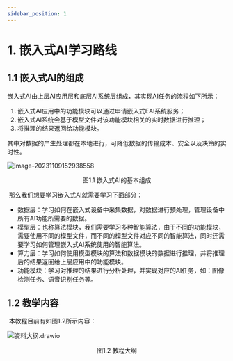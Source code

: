 ```yaml
---
sidebar_position: 1
---
```

# 1. 嵌入式AI学习路线

## 1.1 嵌入式AI的组成

​	嵌入式AI由上层AI应用层和底层AI系统层组成，其实现AI任务的流程如下所示：

1. 嵌入式AI应用中的功能模块可以通过申请嵌入式EAI系统服务；
2. 嵌入式AI系统会基于模型文件对该功能模块相关的实时数据进行推理；
3. 将推理的结果返回给功能模块。

其中对数据的产生处理都在本地进行，可降低数据的传输成本、安全以及决策的实时性。

![image-20231109152938558](http://photos.100ask.net/eLinuxAI-TrainingDocs/image-20231109152938558.png)

<center>图1.1 嵌入式AI的基本组成</center>

​	那么我们想要学习嵌入式AI就需要学习下面部分：

- 数据层：学习如何在嵌入式设备中采集数据，对数据进行预处理，管理设备中所有AI功能所需要的数据。
- 模型层：也称算法模块，我们需要学习多种智能算法，由于不同的功能模块，需要使用不同的模型文件，而不同的模型文件对应不同的智能算法，同时还需要学习如何管理嵌入式AI系统使用的智能算法。
- 算力层：学习如何使用模型模块的算法和数据模块的数据进行推理，并将推理后的结果返回给上层应用中的功能模块。
- 功能模块：学习对推理的结果进行分析处理，并实现对应的AI任务，如：图像检测任务、语音识别任务等。

## 1.2 教学内容

​	本教程目前有如图1.2所示内容：

![资料大纲.drawio](http://photos.100ask.net/eLinuxAI-TrainingDocs/资料大纲.drawio.png)

<center>图1.2 教程大纲 </center>
